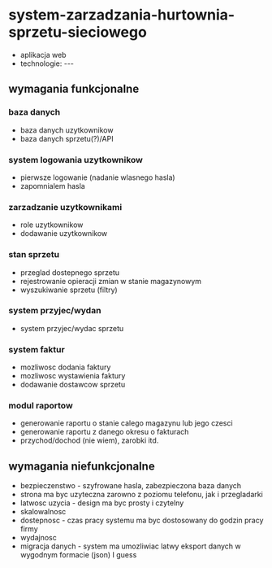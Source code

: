 # system-zarzadzania-hurtownia-sprzetu-sieciowego
- aplikacja web
- technologie: ---

## wymagania funkcjonalne
### baza danych
- baza danych uzytkownikow
- baza danych sprzetu(?)/API

### system logowania uzytkownikow
- pierwsze logowanie (nadanie wlasnego hasla)
- zapomnialem hasla


### zarzadzanie uzytkownikami
- role uzytkownikow
- dodawanie uzytkownikow


### stan sprzetu
- przeglad dostepnego sprzetu
- rejestrowanie opieracji zmian w stanie magazynowym
- wyszukiwanie sprzetu (filtry)

### system przyjec/wydan
- system przyjec/wydac sprzetu

### system faktur
- mozliwosc dodania faktury
- mozliwosc wystawienia faktury 
- dodawanie dostawcow sprzetu

### modul raportow
- generowanie raportu o stanie calego magazynu lub jego czesci
- generowanie raportu z danego okresu o fakturach
- przychod/dochod (nie wiem), zarobki itd.


 
## wymagania niefunkcjonalne
- bezpieczenstwo - szyfrowane hasla, zabezpieczona baza danych
- strona ma byc uzyteczna zarowno z poziomu telefonu, jak i przegladarki
- latwosc uzycia - design ma byc prosty i czytelny
- skalowalnosc 
- dostepnosc - czas pracy systemu ma byc dostosowany do godzin pracy firmy
- wydajnosc
- migracja danych - system ma umozliwiac latwy eksport danych w wygodnym formacie (json) I guess

